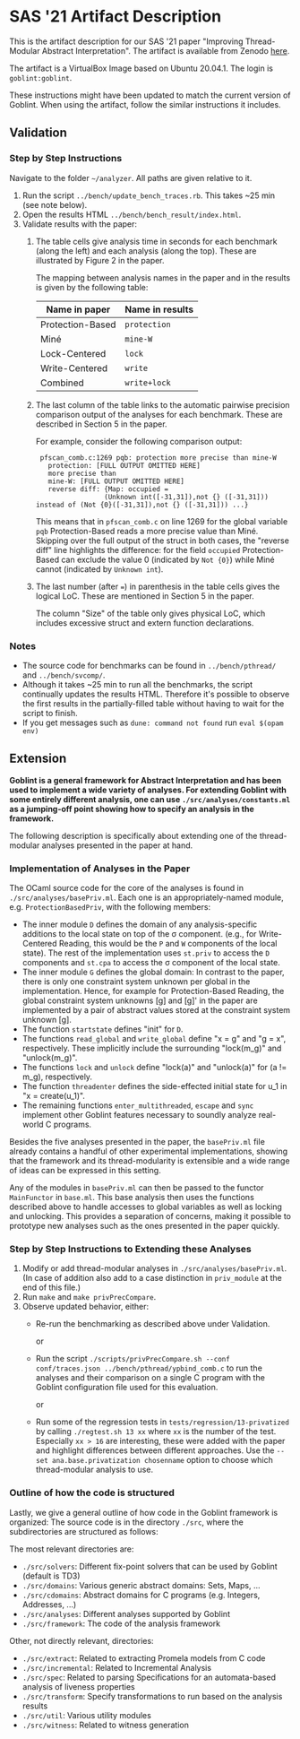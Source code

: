 # SAS '21 Artifact Description
This is the artifact description for our SAS '21 paper "Improving Thread-Modular Abstract Interpretation".
The artifact is available from Zenodo [here](https://doi.org/10.5281/zenodo.5148607).

The artifact is a VirtualBox Image based on Ubuntu 20.04.1. The login is `goblint:goblint`.

These instructions might have been updated to match the current version of Goblint.
When using the artifact, follow the similar instructions it includes.

## Validation

### Step by Step Instructions
Navigate to the folder `~/analyzer`. All paths are given relative to it.

1. Run the script `../bench/update_bench_traces.rb`. This takes ~25 min (see note below).
2. Open the results HTML `../bench/bench_result/index.html`.
3. Validate results with the paper:
    1. The table cells give analysis time in seconds for each benchmark (along the left) and each analysis (along the top). These are illustrated by Figure 2 in the paper.

        The mapping between analysis names in the paper and in the results is given by the following table:

        | Name in paper    | Name in results |
        | ---------------- | --------------- |
        | Protection-Based | `protection`    |
        | Miné             | `mine-W`        |
        | Lock-Centered    | `lock`          |
        | Write-Centered   | `write`         |
        | Combined         | `write+lock`    |

    2. The last column of the table links to the automatic pairwise precision comparison output of the analyses for each benchmark. These are described in Section 5 in the paper.

        For example, consider the following comparison output:

            pfscan_comb.c:1269 pqb: protection more precise than mine-W
              protection: [FULL OUTPUT OMITTED HERE]
              more precise than
              mine-W: [FULL OUTPUT OMITTED HERE]
              reverse diff: {Map: occupied =
                            (Unknown int([-31,31]),not {} ([-31,31])) instead of (Not {0}([-31,31]),not {} ([-31,31])) ...}

        This means that in `pfscan_comb.c` on line 1269 for the global variable `pqb` Protection-Based reads a more precise value than Miné.
        Skipping over the full output of the struct in both cases, the "reverse diff" line highlights the difference:
        for the field `occupied` Protection-Based can exclude the value 0 (indicated by `Not {0}`) while Miné cannot (indicated by `Unknown int`).

    3. The last number (after `=`) in parenthesis in the table cells gives the logical LoC. These are mentioned in Section 5 in the paper.

        The column "Size" of the table only gives physical LoC, which includes excessive struct and extern function declarations.


### Notes
* The source code for benchmarks can be found in `../bench/pthread/` and `../bench/svcomp/`.
* Although it takes ~25 min to run all the benchmarks, the script continually updates the results HTML. Therefore it's possible to observe the first results in the partially-filled table without having to wait for the script to finish.
* If you get messages such as `dune: command not found` run `eval $(opam env)`


## Extension

**Goblint is a general framework for Abstract Interpretation and has been used to implement a wide variety of analyses. For extending Goblint with some entirely different analysis,
one can use `./src/analyses/constants.ml` as a jumping-off point showing how to specify an analysis in the framework.**

The following description is specifically about extending one of the thread-modular analyses presented in the paper at hand.

### Implementation of Analyses in the Paper
The OCaml source code for the core of the analyses is found in `./src/analyses/basePriv.ml`.
Each one is an appropriately-named module, e.g. `ProtectionBasedPriv`, with the following members:

* The inner module `D` defines the domain of any analysis-specific additions to the local state on top of the σ component. (e.g., for Write-Centered Reading, this would be the `P` and `W` components of the local state).
 The rest of the implementation uses `st.priv` to access the `D` components and `st.cpa` to access the σ component of the local state.
* The inner module `G` defines the global domain: In contrast to the paper, there is only one constraint system unknown per global in the implementation.
 Hence, for example for Protection-Based Reading, the global constraint system unknowns [g] and [g]' in the paper are implemented by a pair of abstract values stored at the constraint system unknown [g].
* The function `startstate` defines "init" for `D`.
* The functions `read_global` and `write_global` define "x = g" and "g = x", respectively. These implicitly include the surrounding "lock(m_g)" and "unlock(m_g)".
* The functions `lock` and `unlock` define "lock(a)" and "unlock(a)" for (a != m_g), respectively.
* The function `threadenter` defines the side-effected initial state for u_1 in "x = create(u_1)".
* The remaining functions `enter_multithreaded`, `escape` and `sync` implement other Goblint features necessary to soundly analyze real-world C programs.

Besides the five analyses presented in the paper, the `basePriv.ml` file already contains a handful of other experimental implementations, showing that the framework and its thread-modularity is extensible
and a wide range of ideas can be expressed in this setting.

Any of the modules in `basePriv.ml` can then be passed to the functor `MainFunctor` in `base.ml`. This base analysis then uses the functions described above to handle accesses to global variables as well as locking
and unlocking. This provides a separation of concerns, making it possible to prototype new analyses such as the ones
presented in the paper quickly.

### Step by Step Instructions to Extending these Analyses

1. Modify or add thread-modular analyses in `./src/analyses/basePriv.ml`. (In case of addition also add to a case distinction in `priv_module` at the end of this file.)
2. Run `make` and `make privPrecCompare`.
3. Observe updated behavior, either:
    * Re-run the benchmarking as described above under Validation.

        or

    * Run the script `./scripts/privPrecCompare.sh --conf conf/traces.json ../bench/pthread/ypbind_comb.c` to run the analyses and their comparison on a single C program with the Goblint configuration file used for this evaluation.

        or

    * Run some of the regression tests in `tests/regression/13-privatized` by calling `./regtest.sh 13 xx` where `xx` is the number of the test. Especially `xx > 16` are interesting, these were added with the paper and highlight
      differences between different approaches. Use the `--set ana.base.privatization chosenname` option to choose which thread-modular analysis to use.

### Outline of how the code is structured
Lastly, we give a general outline of how code in the Goblint framework is organized:
The source code is in the directory `./src`, where the subdirectories are structured as follows:

The most relevant directories are:

- `./src/solvers`: Different fix-point solvers that can be used by Goblint (default is TD3)
- `./src/domains`: Various generic abstract domains: Sets, Maps, ...
- `./src/cdomains`: Abstract domains for C programs (e.g. Integers, Addresses, ...)
- `./src/analyses`: Different analyses supported by Goblint
- `./src/framework`: The code of the analysis framework

Other, not directly relevant, directories:

- `./src/extract`: Related to extracting Promela models from C code
- `./src/incremental`: Related to Incremental Analysis
- `./src/spec`: Related to parsing Specifications for an automata-based analysis of liveness properties
- `./src/transform`: Specify transformations to run based on the analysis results
- `./src/util`: Various utility modules
- `./src/witness`: Related to witness generation
